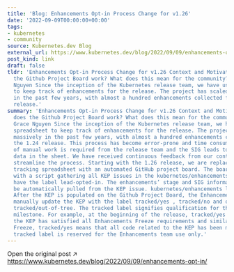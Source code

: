 ```yaml
---
title: 'Blog: Enhancements Opt-in Process Change for v1.26'
date: '2022-09-09T00:00:00+00:00'
tags:
- kubernetes
- community
source: Kubernetes.dev Blog
external_url: https://www.kubernetes.dev/blog/2022/09/09/enhancements-opt-in/
post_kind: link
draft: false
tldr: 'Enhancements Opt-in Process Change for v1.26 Context and Motivations How does
  the Github Project Board work? What does this mean for the community? Author: Grace
  Nguyen Since the inception of the Kubernetes release team, we have used a spreadsheet
  to keep track of enhancements for the release. The project has scaled massively
  in the past few years, with almost a hundred enhancements collected for the 1.24
  release.'
summary: 'Enhancements Opt-in Process Change for v1.26 Context and Motivations How
  does the Github Project Board work? What does this mean for the community? Author:
  Grace Nguyen Since the inception of the Kubernetes release team, we have used a
  spreadsheet to keep track of enhancements for the release. The project has scaled
  massively in the past few years, with almost a hundred enhancements collected for
  the 1.24 release. This process has become error-prone and time consuming. A lot
  of manual work is required from the release team and the SIG leads to populate KEPs
  data in the sheet. We have received continuous feedback from our contributors to
  streamline the process. Starting with the 1.26 release, we are replacing the enhancements
  tracking spreadsheet with an automated GitHub project board. The board is populated
  with a script gathering all KEP issues in the kubernetes/enhancements repo that
  have the label lead-opted-in. The enhancements’ stage and SIG information will also
  be automatically pulled from the KEP issue. kubernetes/enhancements lead-opted-in
  After the KEP is populated on the Github Project Board, the Enhancements team will
  manually update the KEP with the label tracked/yes , tracked/no and on occasions,
  tracked/out-of-tree. The tracked label signifies qualification for the closest approaching
  milestone. For example, at the beginning of the release, tracked/yes means that
  the KEP has satisfied all Enhancements Freeze requirements and similarly for Code
  Freeze, tracked/yes means that all code related to the KEP has been merged. The
  tracked label is reserved for the Enhancements team use only.'
---
```

Open the original post ↗ https://www.kubernetes.dev/blog/2022/09/09/enhancements-opt-in/
